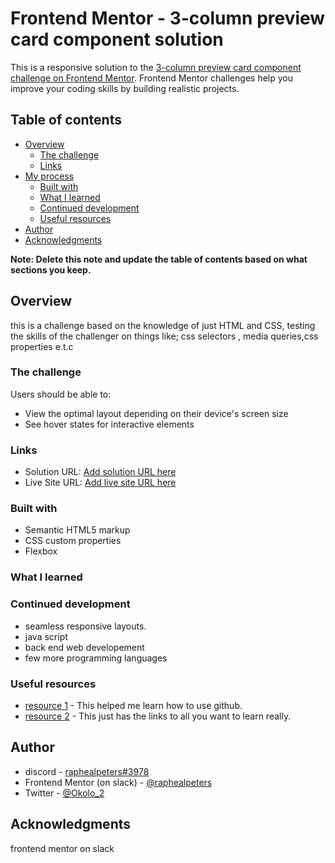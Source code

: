 # Frontend Mentor - 3-column preview card component solution

This is a responsive solution to the [3-column preview card component challenge on Frontend Mentor](https://www.frontendmentor.io/challenges/3column-preview-card-component-pH92eAR2-). Frontend Mentor challenges help you improve your coding skills by building realistic projects. 

## Table of contents

- [Overview](#overview)
  - [The challenge](#the-challenge)
  - [Links](#links)
- [My process](#my-process)
  - [Built with](#built-with)
  - [What I learned](#what-i-learned)
  - [Continued development](#continued-development)
  - [Useful resources](#useful-resources)
- [Author](#author)
- [Acknowledgments](#acknowledgments)

**Note: Delete this note and update the table of contents based on what sections you keep.**

## Overview
this is a challenge based on the knowledge of just HTML and CSS, testing the skills of the challenger on things like; css selectors , media queries,css properties e.t.c 
### The challenge

Users should be able to:

- View the optimal layout depending on their device's screen size
- See hover states for interactive elements

### Links

- Solution URL: [Add solution URL here](https://your-solution-url.com)
- Live Site URL: [Add live site URL here](https://your-live-site-url.com)

### Built with

- Semantic HTML5 markup
- CSS custom properties
- Flexbox

### What I learned

### Continued development
- seamless responsive layouts.
- java script 
- back end web developement
- few more programming languages

### Useful resources

- [resource 1](https://www.udemy.com) - This helped me learn how to use github.
- [resource 2](https://www.google.com) - This just has the links to all you want to learn really.

## Author

- discord - [raphealpeters#3978](https://www.discord.com)
- Frontend Mentor (on slack) - [@raphealpeters](https://www.frontendmentor.io/profile/raphealpeters)
- Twitter - [@Okolo_2](https://www.twitter.com/@Okolo_2)

## Acknowledgments

frontend mentor on slack


